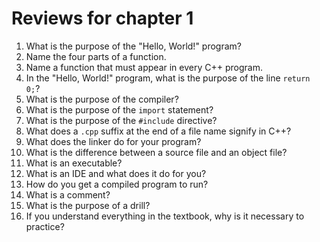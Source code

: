 # Reviews for chapter 1

1. What is the purpose of the "Hello, World!" program?
2. Name the four parts of a function.
3. Name a function that must appear in every C++ program.
4. In the "Hello, World!" program, what is the purpose of the line `return 0;`?
5. What is the purpose of the compiler?
6. What is the purpose of the `import` statement?
7. What is the purpose of the `#include` directive?
8. What does a `.cpp` suffix at the end of a file name signify in C++?
9. What does the linker do for your program?
10. What is the difference between a source file and an object file?
11. What is an executable?
12. What is an IDE and what does it do for you?
13. How do you get a compiled program to run?
14. What is a comment?
15. What is the purpose of a drill?
16. If you understand everything in the textbook, why is it necessary to practice?

